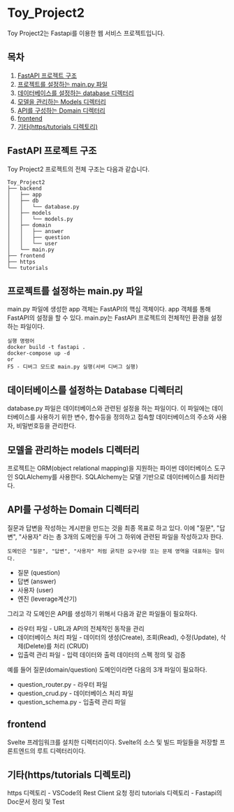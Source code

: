 # Toy_Project2
Toy Project2는 Fastapi를 이용한 웹 서비스 프로젝트입니다.

## 목차
1. [FastAPI 프로젝트 구조](#fastapi-프로젝트-구조)
2. [프로젝트를 설정하는 main.py 파일](#프로젝트를-설정하는-mainpy-파일)
3. [데이터베이스를 설정하는 database 디렉터리](#데이터베이스를-설정하는-Database-디렉터리)
4. [모델을 관리하는 Models 디렉터리](#모델을-관리하는-models-디렉터리)
5. [API를 구성하는 Domain 디렉터리](#api를-구성하는-Domain-디렉터리)
6. [frontend](#frontend)
7. [기타(https/tutorials 디렉토리)](#기타httpstutorials-디렉토리)


## FastAPI 프로젝트 구조
Toy Project2 프로젝트의 전체 구조는 다음과 같습니다. 
```
Toy_Project2
├── backend
│   ├── app
│   ├── db  
│   │   └── database.py
│   ├── models 
│   │   └── models.py
│   ├── domain
│   │   ├── answer
│   │   ├── question
│   │   └── user
│   └── main.py
├── frontend
├── https
└── tutorials
```
## 프로젝트를 설정하는 main.py 파일
main.py 파일에 생성한 app 객체는 FastAPI의 핵심 객체이다. app 객체를 통해 FastAPI의 설정을 할 수 있다. main.py는 FastAPI 프로젝트의 전체적인 환경을 설정하는 파일이다.  


```
실행 명령어
docker build -t fastapi .
docker-compose up -d
or
F5 - 디버그 모드로 main.py 실행(서버 디버그 실행)
```

## 데이터베이스를 설정하는 Database 디렉터리
database.py 파일은 데이터베이스와 관련된 설정을 하는 파일이다. 이 파일에는 데이터베이스를 사용하기 위한 변수, 함수등을 정의하고 접속할 데이터베이스의 주소와 사용자, 비밀번호등을 관리한다.
## 모델을 관리하는 models 디렉터리
프로젝트는 ORM(object relational mapping)을 지원하는 파이썬 데이터베이스 도구인 SQLAlchemy를 사용한다. SQLAlchemy는 모델 기반으로 데이터베이스를 처리한다.

## API를 구성하는 Domain 디렉터리
질문과 답변을 작성하는 게시판을 만드는 것을 최종 목표로 하고 있다. 이에 "질문", "답변", "사용자" 라는 총 3개의 도메인을 두어 그 하위에 관련된 파일을 작성하고자 한다.

```
도메인은 "질문", "답변", "사용자" 처럼 굵직한 요구사항 또는 문제 영역을 대표하는 말이다.
```

- 질문 (question)
- 답변 (answer)
- 사용자 (user)
- 엔진 (leverage계산기)

그리고 각 도메인은 API를 생성하기 위해서 다음과 같은 파일들이 필요하다.

- 라우터 파일 - URL과 API의 전체적인 동작을 관리
- 데이터베이스 처리 파일 - 데이터의 생성(Create), 조회(Read), 수정(Update), 삭제(Delete)를 처리 (CRUD)
- 입출력 관리 파일 - 입력 데이터와 출력 데이터의 스펙 정의 및 검증

예를 들어 질문(domain/question) 도메인이라면 다음의 3개 파일이 필요하다.

- question_router.py - 라우터 파일
- question_crud.py - 데이터베이스 처리 파일
- question_schema.py - 입출력 관리 파일

## frontend
Svelte 프레임워크를 설치한 디렉터리이다. Svelte의 소스 및 빌드 파일들을 저장할 프론트엔드의 루트 디렉터리이다.

## 기타(https/tutorials 디렉토리)
https 디렉토리 - VSCode의 Rest Client 요청 정리
tutorials 디렉토리 - Fastapi의 Doc문서 정리 및 Test
